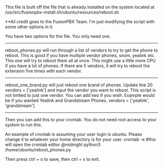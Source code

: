 This file is built off the file that is already installed on the system located at  /usr/src/fusionpbx-install.sh/ubuntu/resources/reboot.sh

**All credit goes to the FusionPBX Team. I'm just modifying the script with some other options in it.

You have two options for the file. You only need one.

<hr>
reboot_phones.py will run through a list of vendors to try to get the phone to reboot. This is good if you have multiple vendor phones, snom, yealink etc. This one will try to reboot them all at once.  This might use a little more CPU if you have a lot of phones. If there are 5 vendors, it will try to reboot the extension five times with each vendor.

<hr>

reboot_one_brand.py will just reboot one brand of phones. Update line 20 vendors = ['yealink'] and input the vendor you want to reboot. This script is not limited to just one vendor. You can add two if you wish. Example would be if you wanted Yealink and Grandstream Phones. vendors = ['yealink', 'grandstream']

<hr>

Then you can add this to your crontab. You do not need root access to your system to run this.

An example of crontab is assuming your user login is ubuntu. Please change it to whatever your home directory is for your user.
crontab -e #this will open the crontab editor
@midnight python3 /home/ubuntu/reboot_phones.py

Then press ctrl + o to save, then ctrl + x to exit.
